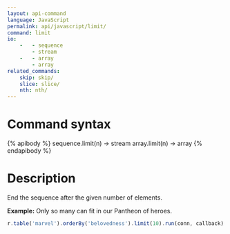 ```yaml
---
layout: api-command
language: JavaScript
permalink: api/javascript/limit/
command: limit
io:
    -   - sequence
        - stream
    -   - array
        - array
related_commands:
    skip: skip/
    slice: slice/
    nth: nth/
---
```


# Command syntax #

{% apibody %}
sequence.limit(n) &rarr; stream
array.limit(n) &rarr; array
{% endapibody %}

# Description #


End the sequence after the given number of elements.

__Example:__ Only so many can fit in our Pantheon of heroes.

```javascript
r.table('marvel').orderBy('belovedness').limit(10).run(conn, callback)
```


